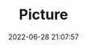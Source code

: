 ---
weight: 1
images:
- /images/edited/38.jpeg
title: Picture
date: 2022-06-28 21:07:57
tags: [luminar neo,work,Pixel 5 back camera 2.22mm f/2.2,Pixel 5,2.22,person]
---